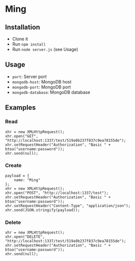 Ming
====

Installation
------------

- Clone it
- Run `npm install`
- Run `node server.js` (see Usage)

Usage
-----

- `port`: Server port
- `mongodb-host`: MongoDB host
- `mongodb-port`: MongoDB port
- `mongodb-database`: MongoDB database

Examples
--------

### Read

    xhr = new XMLHttpRequest();
    xhr.open("GET", "http://localhost:1337/test/519a9b237f837c9ea78155de");
    xhr.setRequestHeader("Authorization", "Basic " + btoa("username:password"));
    xhr.send(null);

### Create

    payload = {
        name: "Ming"
    };
    xhr = new XMLHttpRequest();
    xhr.open("POST", "http://localhost:1337/test");
    xhr.setRequestHeader("Authorization", "Basic " + btoa("username:password"));
    xhr.setRequestHeader("Content-Type", "application/json");
    xhr.send(JSON.stringify(payload));

### Delete

    xhr = new XMLHttpRequest();
    xhr.open("DELETE", "http://localhost:1337/test/519a9b237f837c9ea78155de");
    xhr.setRequestHeader("Authorization", "Basic " + btoa("username:password"));
    xhr.send(null);
